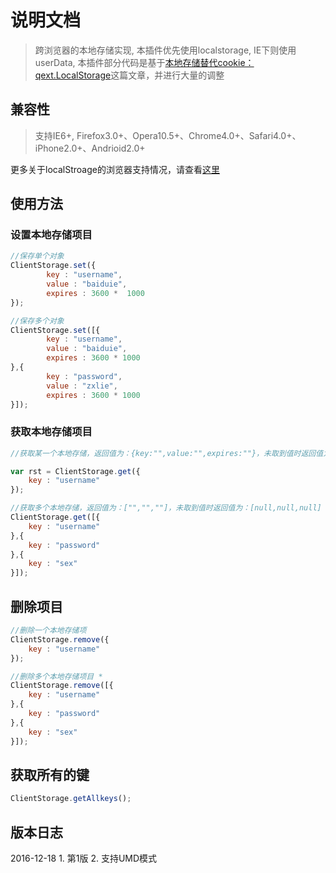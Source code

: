 # 说明文档

> 跨浏览器的本地存储实现, 本插件优先使用localstorage, IE下则使用userData, 本插件部分代码是基于[本地存储替代cookie：qext.LocalStorage](https://www.baidufe.com/item/af0bb5872f2a1ef337ce.html)这篇文章，并进行大量的调整


## 兼容性
> 支持IE6+, Firefox3.0+、Opera10.5+、Chrome4.0+、Safari4.0+、iPhone2.0+、Andrioid2.0+

更多关于localStroage的浏览器支持情况，请查看[这里](http://caniuse.com/#search=localstorage)


## 使用方法

### 设置本地存储项目

``` javascript
//保存单个对象
ClientStorage.set({
		key : "username",
		value : "baiduie",
		expires : 3600 *  1000
});

//保存多个对象
ClientStorage.set([{
		key : "username",
		value : "baiduie",
		expires : 3600 * 1000
},{
		key : "password",
		value : "zxlie",
		expires : 3600 * 1000
}]);
```

### 获取本地存储项目

``` javascript
//获取某一个本地存储，返回值为：{key:"",value:"",expires:""}，未取到值时返回值为：null

var rst = ClientStorage.get({
	key : "username"
});

//获取多个本地存储，返回值为：["","",""]，未取到值时返回值为：[null,null,null]
ClientStorage.get([{
	key : "username"
},{
	key : "password"
},{
	key : "sex"
}]);
```


## 删除项目

``` javascript
//删除一个本地存储项
ClientStorage.remove({
	key : "username"
});

//删除多个本地存储项目 *
ClientStorage.remove([{
	key : "username"
},{
	key : "password"
},{
	key : "sex"
}]);
```



## 获取所有的键

``` javascript
ClientStorage.getAllkeys();
```


## 版本日志
2016-12-18
	1. 第1版
	2. 支持UMD模式


